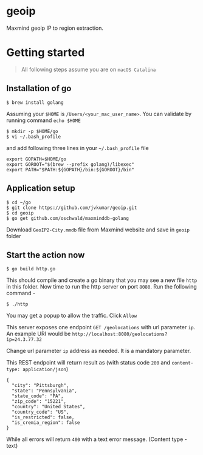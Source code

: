 # geoip
Maxmind geoip IP  to region extraction.

# Getting started

> All following steps assume you are on `macOS Catalina`

## Installation of go

```
$ brew install golang
```

Assuming your `$HOME` is `/Users/<your_mac_user_name>`. You can validate by running command `echo $HOME`

```
$ mkdir -p $HOME/go
$ vi ~/.bash_profile
```
and add following three lines in your `~/.bash_profile` file

```
export GOPATH=$HOME/go
export GOROOT="$(brew --prefix golang)/libexec"
export PATH="$PATH:${GOPATH}/bin:${GOROOT}/bin"
```

## Application setup

```
$ cd ~/go
$ git clone https://github.com/jvkumar/geoip.git
$ cd geoip
$ go get github.com/oschwald/maxminddb-golang
```

Download `GeoIP2-City.mmdb` file from Maxmind website and save in `geoip` folder

## Start the action now

```
$ go build http.go
```
This should compile and create a go binary that you may see a new file `http` in this folder. Now time to run the http server on port `8080`. Run the following  command -

```
$ ./http
```
You may get a popup to allow the traffic. Click `Allow` 

This server exposes one endpoint `GET /geolocations` with url parameter `ip`. An example URI would be `http://localhost:8080/geolocations?ip=24.3.77.32`

Change url parameter `ip` address as needed. It is a mandatory parameter.

This REST endpoint will return result as (with status code `200` and `content-type: application/json`)

```
{
  "city": "Pittsburgh",
  "state": "Pennsylvania",
  "state_code": "PA",
  "zip_code": "15221",
  "country": "United States",
  "country_code": "US",
  "is_restricted": false,
  "is_cremia_region": false
}
```

While all errors will return `400` with a text error message. (Content type - text)

